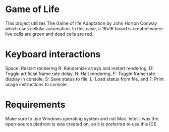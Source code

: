 # Game of Life
This project utilizes The Game of life Adaptation by John Horton Conway which uses cellular automation. In this case, a 16x16 board is created where live cells are green and dead cells are red.

# Keyboard interactions
Space: Restart rendering
R: Randomize arrays and restart rendering, 
D: Toggle artificial frame rate delay, 
H: Halt rendering, 
F: Toggle frame rate display in console, 
S: Save status to file,
L: Load status from file, and
?: Print usage instructions to console.

# Requirements
Make sure to use Windows operating system and not Mac. Intellij was the open-source platfrom is was created on, so it is preferred to use this IDE.

